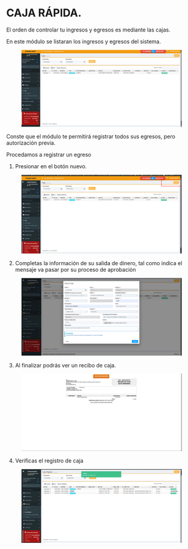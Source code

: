 # CAJA RÁPIDA.

El orden de controlar tu ingresos y egresos es mediante las cajas.

En este módulo se listaran los ingresos y egresos del sistema.

<figure><img src="../../../.gitbook/assets/image (318).png" alt=""><figcaption></figcaption></figure>

Conste que el módulo te permitirá registrar todos sus egresos, pero autorización previa.

Procedamos a registrar un egreso

1. Presionar en el botón nuevo.

<figure><img src="../../../.gitbook/assets/image (312).png" alt=""><figcaption></figcaption></figure>

2. Completas la información de su salida de dinero, tal como indica el mensaje va pasar por su proceso de aprobación

<figure><img src="../../../.gitbook/assets/image (314).png" alt=""><figcaption></figcaption></figure>

3. Al finalizar podrás ver un recibo de caja.

<figure><img src="../../../.gitbook/assets/image (315).png" alt=""><figcaption></figcaption></figure>

4. Verificas el registro de caja

<figure><img src="../../../.gitbook/assets/image (37).png" alt=""><figcaption></figcaption></figure>
